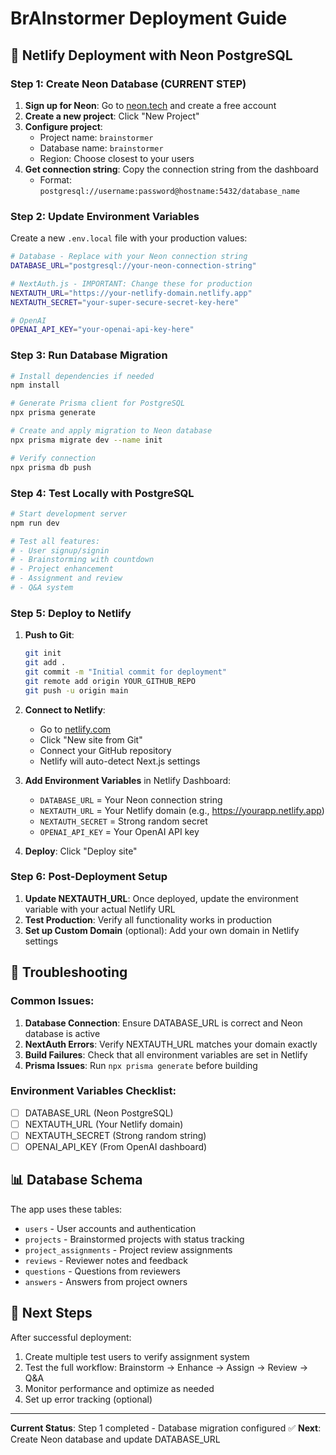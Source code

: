 # BrAInstormer Deployment Guide

## 🚀 Netlify Deployment with Neon PostgreSQL

### Step 1: Create Neon Database (CURRENT STEP)

1. **Sign up for Neon**: Go to [neon.tech](https://neon.tech) and create a free account
2. **Create a new project**: Click "New Project" 
3. **Configure project**:
   - Project name: `brainstormer`
   - Database name: `brainstormer`
   - Region: Choose closest to your users
4. **Get connection string**: Copy the connection string from the dashboard
   - Format: `postgresql://username:password@hostname:5432/database_name`

### Step 2: Update Environment Variables

Create a new `.env.local` file with your production values:

```bash
# Database - Replace with your Neon connection string
DATABASE_URL="postgresql://your-neon-connection-string"

# NextAuth.js - IMPORTANT: Change these for production
NEXTAUTH_URL="https://your-netlify-domain.netlify.app"
NEXTAUTH_SECRET="your-super-secure-secret-key-here"

# OpenAI
OPENAI_API_KEY="your-openai-api-key-here"
```

### Step 3: Run Database Migration

```bash
# Install dependencies if needed
npm install

# Generate Prisma client for PostgreSQL
npx prisma generate

# Create and apply migration to Neon database
npx prisma migrate dev --name init

# Verify connection
npx prisma db push
```

### Step 4: Test Locally with PostgreSQL

```bash
# Start development server
npm run dev

# Test all features:
# - User signup/signin
# - Brainstorming with countdown
# - Project enhancement
# - Assignment and review
# - Q&A system
```

### Step 5: Deploy to Netlify

1. **Push to Git**:
   ```bash
   git init
   git add .
   git commit -m "Initial commit for deployment"
   git remote add origin YOUR_GITHUB_REPO
   git push -u origin main
   ```

2. **Connect to Netlify**:
   - Go to [netlify.com](https://netlify.com)
   - Click "New site from Git"
   - Connect your GitHub repository
   - Netlify will auto-detect Next.js settings

3. **Add Environment Variables** in Netlify Dashboard:
   - `DATABASE_URL` = Your Neon connection string
   - `NEXTAUTH_URL` = Your Netlify domain (e.g., https://yourapp.netlify.app)
   - `NEXTAUTH_SECRET` = Strong random secret
   - `OPENAI_API_KEY` = Your OpenAI API key

4. **Deploy**: Click "Deploy site"

### Step 6: Post-Deployment Setup

1. **Update NEXTAUTH_URL**: Once deployed, update the environment variable with your actual Netlify URL
2. **Test Production**: Verify all functionality works in production
3. **Set up Custom Domain** (optional): Add your own domain in Netlify settings

## 🔧 Troubleshooting

### Common Issues:

1. **Database Connection**: Ensure DATABASE_URL is correct and Neon database is active
2. **NextAuth Errors**: Verify NEXTAUTH_URL matches your domain exactly
3. **Build Failures**: Check that all environment variables are set in Netlify
4. **Prisma Issues**: Run `npx prisma generate` before building

### Environment Variables Checklist:
- [ ] DATABASE_URL (Neon PostgreSQL)
- [ ] NEXTAUTH_URL (Your Netlify domain)
- [ ] NEXTAUTH_SECRET (Strong random string)
- [ ] OPENAI_API_KEY (From OpenAI dashboard)

## 📊 Database Schema

The app uses these tables:
- `users` - User accounts and authentication
- `projects` - Brainstormed projects with status tracking
- `project_assignments` - Project review assignments
- `reviews` - Reviewer notes and feedback
- `questions` - Questions from reviewers
- `answers` - Answers from project owners

## 🎯 Next Steps

After successful deployment:
1. Create multiple test users to verify assignment system
2. Test the full workflow: Brainstorm → Enhance → Assign → Review → Q&A
3. Monitor performance and optimize as needed
4. Set up error tracking (optional)

---

**Current Status**: Step 1 completed - Database migration configured ✅
**Next**: Create Neon database and update DATABASE_URL